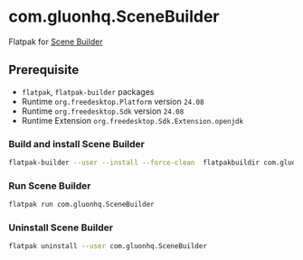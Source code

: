 # com.gluonhq.SceneBuilder
Flatpak for [Scene Builder](https://gluonhq.com/products/scene-builder)

## Prerequisite

- `flatpak`, `flatpak-builder` packages
- Runtime `org.freedesktop.Platform` version `24.08`
- Runtime `org.freedesktop.Sdk` version `24.08`
- Runtime Extension `org.freedesktop.Sdk.Extension.openjdk`

### Build and install Scene Builder
```bash
flatpak-builder --user --install --force-clean  flatpakbuildir com.gluonhq.SceneBuilder.yml
```
### Run Scene Builder
```bash
flatpak run com.gluonhq.SceneBuilder
```
### Uninstall Scene Builder
```bash
flatpak uninstall --user com.gluonhq.SceneBuilder
```
